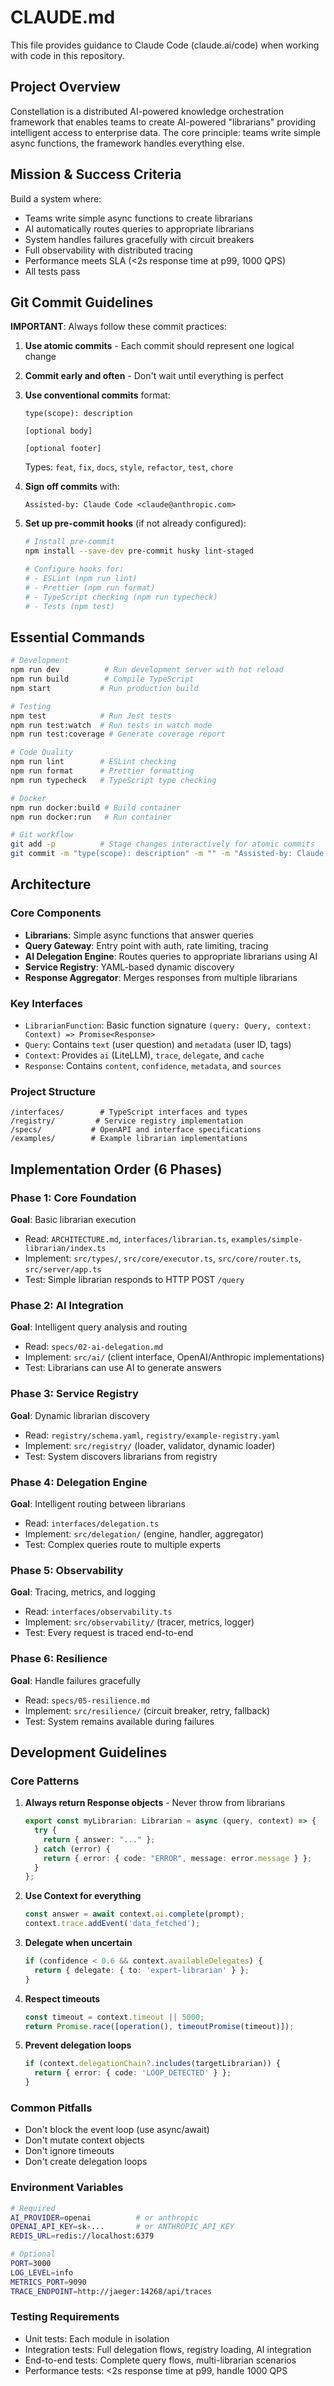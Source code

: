 # CLAUDE.md

This file provides guidance to Claude Code (claude.ai/code) when working with code in this repository.

## Project Overview

Constellation is a distributed AI-powered knowledge orchestration framework that enables teams to create AI-powered "librarians" providing intelligent access to enterprise data. The core principle: teams write simple async functions, the framework handles everything else.

## Mission & Success Criteria

Build a system where:
- Teams write simple async functions to create librarians
- AI automatically routes queries to appropriate librarians
- System handles failures gracefully with circuit breakers
- Full observability with distributed tracing
- Performance meets SLA (<2s response time at p99, 1000 QPS)
- All tests pass

## Git Commit Guidelines

**IMPORTANT**: Always follow these commit practices:

1. **Use atomic commits** - Each commit should represent one logical change
2. **Commit early and often** - Don't wait until everything is perfect
3. **Use conventional commits** format:
   ```
   type(scope): description
   
   [optional body]
   
   [optional footer]
   ```
   Types: `feat`, `fix`, `docs`, `style`, `refactor`, `test`, `chore`

4. **Sign off commits** with:
   ```
   Assisted-by: Claude Code <claude@anthropic.com>
   ```

5. **Set up pre-commit hooks** (if not already configured):
   ```bash
   # Install pre-commit
   npm install --save-dev pre-commit husky lint-staged
   
   # Configure hooks for:
   # - ESLint (npm run lint)
   # - Prettier (npm run format)
   # - TypeScript checking (npm run typecheck)
   # - Tests (npm test)
   ```

## Essential Commands

```bash
# Development
npm run dev          # Run development server with hot reload
npm run build        # Compile TypeScript
npm start           # Run production build

# Testing
npm test            # Run Jest tests
npm run test:watch  # Run tests in watch mode
npm run test:coverage # Generate coverage report

# Code Quality
npm run lint        # ESLint checking
npm run format      # Prettier formatting
npm run typecheck   # TypeScript type checking

# Docker
npm run docker:build # Build container
npm run docker:run   # Run container

# Git workflow
git add -p          # Stage changes interactively for atomic commits
git commit -m "type(scope): description" -m "" -m "Assisted-by: Claude Code <claude@anthropic.com>"
```

## Architecture

### Core Components
- **Librarians**: Simple async functions that answer queries
- **Query Gateway**: Entry point with auth, rate limiting, tracing
- **AI Delegation Engine**: Routes queries to appropriate librarians using AI
- **Service Registry**: YAML-based dynamic discovery
- **Response Aggregator**: Merges responses from multiple librarians

### Key Interfaces
- `LibrarianFunction`: Basic function signature `(query: Query, context: Context) => Promise<Response>`
- `Query`: Contains `text` (user question) and `metadata` (user ID, tags)
- `Context`: Provides `ai` (LiteLLM), `trace`, `delegate`, and `cache`
- `Response`: Contains `content`, `confidence`, `metadata`, and `sources`

### Project Structure
```
/interfaces/        # TypeScript interfaces and types
/registry/         # Service registry implementation
/specs/           # OpenAPI and interface specifications
/examples/        # Example librarian implementations
```

## Implementation Order (6 Phases)

### Phase 1: Core Foundation
**Goal**: Basic librarian execution
- Read: `ARCHITECTURE.md`, `interfaces/librarian.ts`, `examples/simple-librarian/index.ts`
- Implement: `src/types/`, `src/core/executor.ts`, `src/core/router.ts`, `src/server/app.ts`
- Test: Simple librarian responds to HTTP POST `/query`

### Phase 2: AI Integration
**Goal**: Intelligent query analysis and routing
- Read: `specs/02-ai-delegation.md`
- Implement: `src/ai/` (client interface, OpenAI/Anthropic implementations)
- Test: Librarians can use AI to generate answers

### Phase 3: Service Registry
**Goal**: Dynamic librarian discovery
- Read: `registry/schema.yaml`, `registry/example-registry.yaml`
- Implement: `src/registry/` (loader, validator, dynamic loader)
- Test: System discovers librarians from registry

### Phase 4: Delegation Engine
**Goal**: Intelligent routing between librarians
- Read: `interfaces/delegation.ts`
- Implement: `src/delegation/` (engine, handler, aggregator)
- Test: Complex queries route to multiple experts

### Phase 5: Observability
**Goal**: Tracing, metrics, and logging
- Read: `interfaces/observability.ts`
- Implement: `src/observability/` (tracer, metrics, logger)
- Test: Every request is traced end-to-end

### Phase 6: Resilience
**Goal**: Handle failures gracefully
- Read: `specs/05-resilience.md`
- Implement: `src/resilience/` (circuit breaker, retry, fallback)
- Test: System remains available during failures

## Development Guidelines

### Core Patterns
1. **Always return Response objects** - Never throw from librarians
   ```typescript
   export const myLibrarian: Librarian = async (query, context) => {
     try {
       return { answer: "..." };
     } catch (error) {
       return { error: { code: "ERROR", message: error.message } };
     }
   };
   ```

2. **Use Context for everything**
   ```typescript
   const answer = await context.ai.complete(prompt);
   context.trace.addEvent('data_fetched');
   ```

3. **Delegate when uncertain**
   ```typescript
   if (confidence < 0.6 && context.availableDelegates) {
     return { delegate: { to: 'expert-librarian' } };
   }
   ```

4. **Respect timeouts**
   ```typescript
   const timeout = context.timeout || 5000;
   return Promise.race([operation(), timeoutPromise(timeout)]);
   ```

5. **Prevent delegation loops**
   ```typescript
   if (context.delegationChain?.includes(targetLibrarian)) {
     return { error: { code: 'LOOP_DETECTED' } };
   }
   ```

### Common Pitfalls
- Don't block the event loop (use async/await)
- Don't mutate context objects
- Don't ignore timeouts
- Don't create delegation loops

### Environment Variables
```bash
# Required
AI_PROVIDER=openai          # or anthropic
OPENAI_API_KEY=sk-...       # or ANTHROPIC_API_KEY
REDIS_URL=redis://localhost:6379

# Optional
PORT=3000
LOG_LEVEL=info
METRICS_PORT=9090
TRACE_ENDPOINT=http://jaeger:14268/api/traces
```

### Testing Requirements
- Unit tests: Each module in isolation
- Integration tests: Full delegation flows, registry loading, AI integration
- End-to-end tests: Complete query flows, multi-librarian scenarios
- Performance tests: <2s response time at p99, handle 1000 QPS